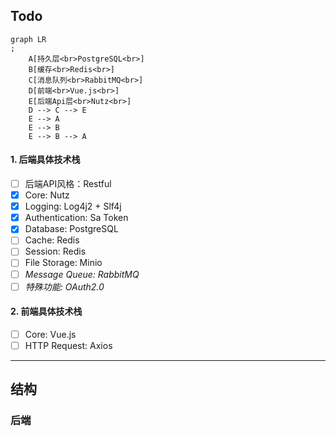 ## Todo

```mermaid
graph LR
;
    A[持久层<br>PostgreSQL<br>]
    B[缓存<br>Redis<br>]
    C[消息队列<br>RabbitMQ<br>]
    D[前端<br>Vue.js<br>]
    E[后端Api层<br>Nutz<br>]
    D --> C --> E
    E --> A
    E --> B
    E --> B --> A
```

#### 1. 后端具体技术栈

- [ ] 后端API风格：Restful
- [x] Core: Nutz
- [x] Logging: Log4j2 + Slf4j
- [x] Authentication: Sa Token
- [x] Database: PostgreSQL
- [ ] Cache: Redis
- [ ] Session: Redis
- [ ] File Storage: Minio
- [ ] *Message Queue: RabbitMQ*
- [ ] *特殊功能: OAuth2.0*

#### 2. 前端具体技术栈

- [ ] Core: Vue.js
- [ ] HTTP Request: Axios

---

## 结构

### 后端

